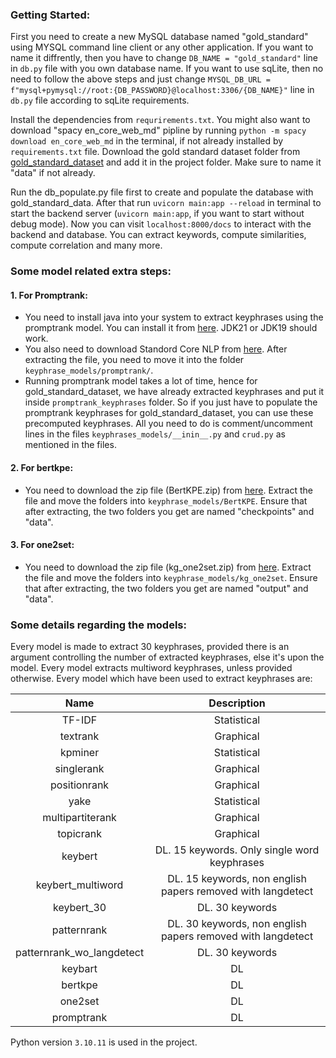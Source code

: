 ### Getting Started:
First you need to create a new MySQL database named "gold_standard" using MYSQL command line client or any other application. If you want to name it diffrently, then you have to change `DB_NAME = "gold_standard"` line in `db.py` file with you own database name. If you want to use sqLite, then no need to follow the above steps and just change `MYSQL_DB_URL = f"mysql+pymysql://root:{DB_PASSWORD}@localhost:3306/{DB_NAME}"` line in `db.py` file according to sqLite requirements.

Install the dependencies from `requrirements.txt`. You might also want to download "spacy en_core_web_md" pipline by running `python -m spacy download en_core_web_md` in the terminal, if not already installed by `requirements.txt` file. Download the gold standard dataset folder from [gold_standard_dataset](https://github.com/niharshah/goldstandard-reviewer-paper-match) and add it in the project folder. Make sure to name it "data" if not already.

Run the db_populate.py file first to create and populate the database with gold_standard_data. After that run `uvicorn main:app --reload` in terminal to start the backend server (`uvicorn main:app`, if you want to start without debug mode). Now you can visit `localhost:8000/docs` to interact with the backend and database. You can extract keywords, compute similarities, compute correlation and many more.

### Some model related extra steps:
#### 1. For Promptrank:
- You need to install java into your system to extract keyphrases using the promptrank model. You can install it from [here](https://www.oracle.com/java/technologies/downloads/#jdk21-windows). JDK21 or JDK19 should work.
- You also need to download Standord Core NLP from [here](https://stanfordnlp.github.io/CoreNLP/download.html). After extracting the file, you need to move it into the folder `keyphrase_models/promptrank/`.
- Running promptrank model takes a lot of time, hence for gold_standard_dataset, we have already extracted keyphrases and put it inside `promptrank_keyphrases` folder. So if you just have to populate the promptrank keyphrases for gold_standard_dataset, you can use these precomputed keyphrases. All you need to do is comment/uncomment lines in the files `keyphrases_models/__inin__.py` and `crud.py` as mentioned in the files.

#### 2. For bertkpe:
- You need to download the zip file (BertKPE.zip) from [here](https://drive.google.com/drive/folders/1qDUtiR3QtNYVPfpIfjWiO_iFwCw_gCzT?usp=sharing). Extract the file and move the folders into `keyphrase_models/BertKPE`. Ensure that after extracting, the two folders you get are named "checkpoints" and "data".

#### 3. For one2set:
- You need to download the zip file (kg_one2set.zip) from [here](https://drive.google.com/drive/folders/1qDUtiR3QtNYVPfpIfjWiO_iFwCw_gCzT?usp=sharing). Extract the file and move the folders into `keyphrase_models/kg_one2set`. Ensure that after extracting, the two folders you get are named "output" and "data".

### Some details regarding the models:
Every model is made to extract 30 keyphrases, provided there is an argument controlling the number of extracted keyphrases, else it's upon the model. Every model extracts multiword keyphrases, unless provided otherwise. Every model which have been used to extract keyphrases are:

| Name   |      Description      |
|:----------:|:-------------:|
| TF-IDF | Statistical |
| textrank | Graphical |
| kpminer | Statistical |
| singlerank | Graphical |
| positionrank | Graphical |
| yake | Statistical |
| multipartiterank | Graphical |
| topicrank | Graphical |
| keybert | DL. 15 keywords. Only single word keyphrases |
| keybert_multiword | DL. 15 keywords, non english papers removed with langdetect |
| keybert_30 | DL. 30 keywords |
| patternrank | DL. 30 keywords, non english papers removed with langdetect |
| patternrank_wo_langdetect | DL. 30 keywords |
| keybart | DL |
| bertkpe | DL |
| one2set | DL |
| promptrank | DL |

Python version `3.10.11` is used in the project.

